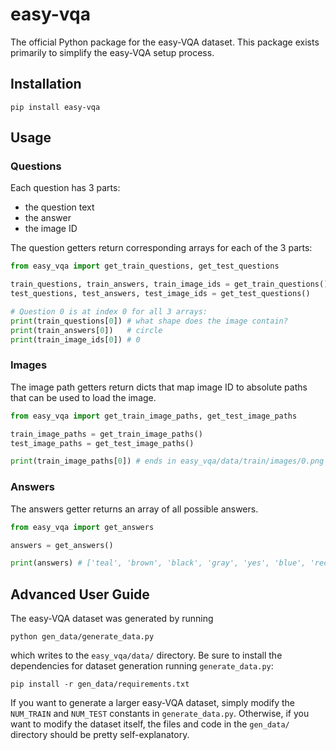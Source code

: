 # easy-vqa

The official Python package for the easy-VQA dataset. This package exists primarily to simplify the easy-VQA setup process.

## Installation

`pip install easy-vqa`

## Usage

### Questions

Each question has 3 parts:
- the question text
- the answer
- the image ID

The question getters return corresponding arrays for each of the 3 parts:

```python
from easy_vqa import get_train_questions, get_test_questions

train_questions, train_answers, train_image_ids = get_train_questions()
test_questions, test_answers, test_image_ids = get_test_questions()

# Question 0 is at index 0 for all 3 arrays:
print(train_questions[0]) # what shape does the image contain?
print(train_answers[0])   # circle
print(train_image_ids[0]) # 0
```

### Images

The image path getters return dicts that map image ID to absolute paths that can be used to load the image.

```python
from easy_vqa import get_train_image_paths, get_test_image_paths

train_image_paths = get_train_image_paths()
test_image_paths = get_test_image_paths()

print(train_image_paths[0]) # ends in easy_vqa/data/train/images/0.png
```

### Answers

The answers getter returns an array of all possible answers.

```python
from easy_vqa import get_answers

answers = get_answers()

print(answers) # ['teal', 'brown', 'black', 'gray', 'yes', 'blue', 'rectangle', 'yellow', 'triangle', 'red', 'circle', 'no', 'green']
```

## Advanced User Guide

The easy-VQA dataset was generated by running

```shell
python gen_data/generate_data.py
```

which writes to the `easy_vqa/data/` directory. Be sure to install the dependencies for dataset generation running `generate_data.py`:

```shell
pip install -r gen_data/requirements.txt
```

If you want to generate a larger easy-VQA dataset, simply modify the `NUM_TRAIN` and `NUM_TEST` constants in `generate_data.py`. Otherwise, if you want to modify the dataset itself, the files and code in the `gen_data/` directory should be pretty self-explanatory.
